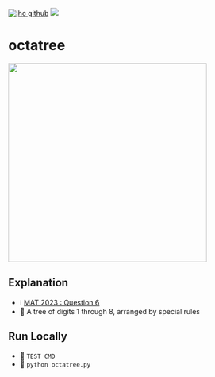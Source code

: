 [![jhc github](https://img.shields.io/badge/GitHub-jrsmth-181717.svg?style=flat&logo=github)](https://github.com/jrsmth)
<a href="https://www.python.org/"><img src="https://img.shields.io/badge/python-bea234?logo=python&logoColor=ffdd54"></a>

# octatree

<img src="https://github.com/queen-of-sciences/octatree/assets/34093915/8eb30db4-0852-4953-818e-f9aead8387d2" width="400">

## Explanation
- ℹ️ [MAT 2023 : Question 6](https://www.maths.ox.ac.uk/system/files/attachments/test23.pdf)
- 📘 A tree of digits 1 through 8, arranged by special rules

## Run Locally
- 📐 `TEST CMD`
- 🚀 `python octatree.py`

